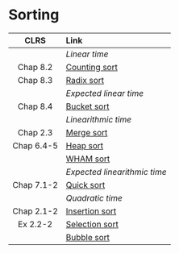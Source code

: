 # Sorting

| CLRS | Link |
|:---:|:---|
||*Linear time* |
| Chap 8.2 | [Counting sort](https://github.com/pl3onasm/Algorithms-and-data-structures/tree/main/algorithms/sorting/counting-sort)
| Chap 8.3 | [Radix sort](https://github.com/pl3onasm/Algorithms-and-data-structures/tree/main/algorithms/sorting/radix-sort)
|| *Expected linear time* |
| Chap 8.4 | [Bucket sort](https://github.com/pl3onasm/Algorithms-and-data-structures/tree/main/algorithms/sorting/bucket-sort)
|| *Linearithmic time* |
| Chap 2.3 | [Merge sort](https://github.com/pl3onasm/Algorithms-and-data-structures/tree/main/algorithms/sorting/merge-sort)
| Chap 6.4-5 | [Heap sort](https://github.com/pl3onasm/Algorithms-and-data-structures/tree/main/algorithms/sorting/heap-sort)
|| [WHAM sort](https://github.com/pl3onasm/Algorithms-and-data-structures/tree/main/algorithms/sorting/wham-sort)
|| *Expected linearithmic time* |
| Chap 7.1-2 | [Quick sort](https://github.com/pl3onasm/Algorithms-and-data-structures/tree/main/algorithms/sorting/quick-sort)
|| *Quadratic time* |
| Chap 2.1-2 | [Insertion sort](https://github.com/pl3onasm/Algorithms-and-data-structures/tree/main/algorithms/sorting/insertion-sort)
| Ex 2.2-2 | [Selection sort](https://github.com/pl3onasm/Algorithms-and-data-structures/tree/main/algorithms/sorting/selection-sort)
| | [Bubble sort](https://github.com/pl3onasm/Algorithms-and-data-structures/tree/main/algorithms/sorting/bubble-sort)

